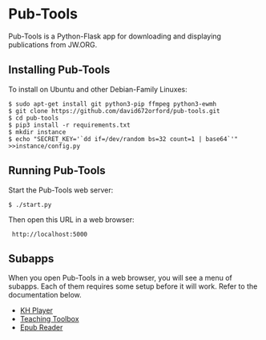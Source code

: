 # Pub-Tools

Pub-Tools is a Python-Flask app for downloading and displaying publications
from JW.ORG.

## Installing Pub-Tools

To install on Ubuntu and other Debian-Family Linuxes:

    $ sudo apt-get install git python3-pip ffmpeg python3-ewmh
    $ git clone https://github.com/david672orford/pub-tools.git
    $ cd pub-tools
    $ pip3 install -r requirements.txt
	$ mkdir instance
	$ echo "SECRET_KEY='`dd if=/dev/random bs=32 count=1 | base64`'" >>instance/config.py

## Running Pub-Tools

Start the Pub-Tools web server:

    $ ./start.py

Then open this URL in a web browser:

     http://localhost:5000

## Subapps

When you open Pub-Tools in a web browser, you will see a menu of subapps.
Each of them requires some setup before it will work. Refer to the
documentation below.

* [KH Player](docs/subapp-khplayer.md)
* [Teaching Toolbox](docs/subapp-toolbox.md)
* [Epub Reader](docs/subapp-epubs.md)

